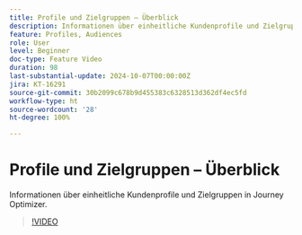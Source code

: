 ```yaml
---
title: Profile und Zielgruppen – Überblick
description: Informationen über einheitliche Kundenprofile und Zielgruppen in Journey Optimizer.
feature: Profiles, Audiences
role: User
level: Beginner
doc-type: Feature Video
duration: 98
last-substantial-update: 2024-10-07T00:00:00Z
jira: KT-16291
source-git-commit: 30b2099c678b9d455383c6328513d362df4ec5fd
workflow-type: ht
source-wordcount: '28'
ht-degree: 100%

---
```



# Profile und Zielgruppen – Überblick

Informationen über einheitliche Kundenprofile und Zielgruppen in Journey Optimizer.

>[!VIDEO](https://video.tv.adobe.com/v/3432671/?learn=on)
